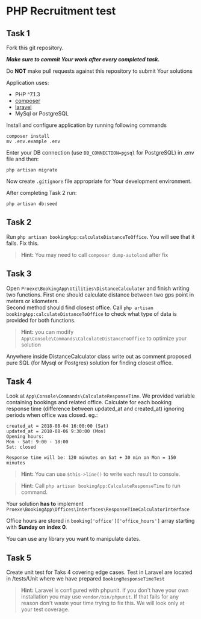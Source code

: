 # PHP Recruitment test


## Task 1

Fork this git repository.

**_Make sure to commit Your work after every completed task._**

Do **NOT** make pull requests against this repository to submit Your solutions

Application uses:
* PHP ^7.1.3
* [composer](http://getcomposer.org)
* [laravel](https://laravel.com/docs/5.6/installation#server-requirements)
* MySql or PostgreSQL

Install and configure application by running following commands

```
composer install
mv .env.example .env
```
Enter your DB connection (use `DB_CONNECTION=pgsql` for PostgreSQL) in .env file and then:
```
php artisan migrate
```

Now create `.gitignore` file appropriate for Your development environment.

After completing Task 2 run:

```
php artisan db:seed
```


## Task 2

Run `php artisan bookingApp:calculateDistanceToOffice`. You will see that it fails. Fix this.

> **Hint:** You may need to call `composer dump-autoload` after fix

## Task 3

Open `Proexe\BookingApp\Utilities\DistanceCalculator` and finish writing two functions. First one should calculate distance between two gps point in meters or kilometers.  
Second method should find closest office. Call `php artisan bookingApp:calculateDistanceToOffice` to check what type of data is provided for both functions.

> **Hint:** you can modify `App\Console\Commands\CalculateDistanceToOffice` to optimize your solution 

Anywhere inside DistanceCalculator class write out as comment proposed pure SQL (for Mysql or Postgres) solution for finding closest office.  

## Task 4

Look at `App\Console\Commands\CalculateResponseTime`. We provided variable containing bookings and related office. 
Calculate for each booking response time (difference between updated_at and created_at) ignoring periods when office was closed.
eg.: 

```` 
created_at = 2018-08-04 16:00:00 (Sat)
updated_at = 2018-08-06 9:30:00 (Mon)
Opening hours: 
Mon - Sat: 9:00 - 18:00
Sat: closed

Response time will be: 120 minutes on Sat + 30 min on Mon = 150 minutes
````

> **Hint:** You can use `$this->line()` to write each result to console.

> **Hint:** Call `php artisan bookingApp:CalculateResponseTime` to run command.

Your solution **has to** implement `Proexe\BookingApp\Offices\Interfaces\ResponseTimeCalculatorInterface`  

Office hours are stored in `booking['office']['office_hours']` array starting with **Sunday on index 0**.

You can use any library you want to manipulate dates. 

## Task 5

Create unit test for Taks 4 covering edge cases. Test in Laravel are located in /tests/Unit where we have prepared `BookingResponseTimeTest`

> **Hint:** Laravel is configured with phpunit. If you don't have your own installation you may use `vendor/bin/phpunit`. 
If that fails for any reason don't waste your time trying to fix this. We will look only at your test coverage.  

